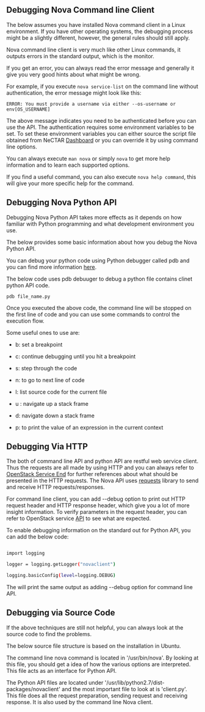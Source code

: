 ## Debugging Nova Command line Client

The below assumes you have installed Nova command client in a Linux
environment. If you have other operating systems, the debugging process might be
a slightly different, however, the general rules should still apply.

Nova command line client is very much like other Linux commands, it outputs
errors in the standard output, which is the monitor.

If you get an error, you can always read the error message and generally it give
you very good hints about what might be wrong.

For example, if you execute ```nova service-list``` on the command line without
authentication, the error message might look like this:

``` 
ERROR: You must provide a username via either --os-username or env[OS_USERNAME]
```

The above message indicates you need to be authenticated before you can use the
API. The authentication requires some environment variables to be set. To set
these environment variables you can either source the script file obtained from
NeCTAR [Dashboard][dashboard] or you can override it by using command line options.

You can always execute ```man nova``` or simply ```nova``` to get more help
information and to learn each supported options.

If you find a useful command, you can also execute ```nova help command```,
this will give your more specific help for the command.

## Debugging Nova Python API

Debugging Nova Python API takes more effects as it depends on how familiar
with Python programming and what development environment you use.

The below provides some basic information about how you debug the Nova Python
API.

You can debug your python code using Python debugger called pdb and you can find
more information [here][pdb].

The below code uses pdb debuuger to debug a python file contains clinet python
API code.

``` 
pdb file_name.py
```

Once you executed the above code, the command line will be stopped on the first
line of code and you can use some commands to control the execution flow.

Some useful ones to use are:

- b: set a breakpoint

- c: continue debugging until you hit a breakpoint

- s: step through the code

- n: to go to next line of code

- l: list source code for the current file

- u : navigate up a stack frame

- d: navigate down a stack frame

- p: to print the value of an expression in the current context


## Debugging Via HTTP

The both of command line API and python API are restful web service client.
Thus the requests are all made by using HTTP and you can always refer to
[OpenStack Service End][api] for further references about what should be
presented in the HTTP requests. The Nova API uses [requests][requests] library
to send and receive HTTP requests/responses.

For command line client, you can add --debug option to print out HTTP request
header and HTTP response header, which give you a lot of more insight
information. To verify parameters in the request header, you can refer to
OpenStack service [API][api] to see what are expected.


To enable debugging information on the standard out for Python API, you can add
the below code:


```bash

import logging

logger = logging.getLogger("novaclient")

logging.basicConfig(level=logging.DEBUG)

```


The will print the same output as adding --debug option for command line API.

## Debugging via Source Code

If the above techniques are still not helpful, you can always look at the source
code to find the problems.

The below source file structure is based on the installation in Ubuntu.

The command line nova command is located in '/usr/bin/nova'. By looking at this
file, you should get a idea of how the various options are interpreted. This file
acts as an interface for Python API.

The Python API files are located under
'/usr/lib/python2.7/dist-packages/novaclient' and the most important file to look
at is 'client.py'. This file does all the request preparation, sending request and
receiving response. It is also used by the command line Nova client. 


[dashboard]: https://dashboard.rc.nectar.org.au
[api]: http://developer.openstack.org/api-ref-objectstorage-v1.html
[pdb]: https://docs.python.org/2/library/pdb.html
[requests]: http://www.python-requests.org/en/latest/